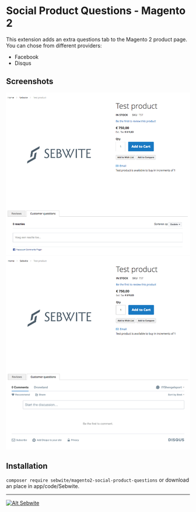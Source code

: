# Social Product Questions - Magento 2

This extension adds an extra questions tab to the Magento 2 product page. You can chose from different providers:
* Facebook
* Disqus

## Screenshots
![Alt Sebwite](https://github.com/Sebwite/Magento2-Social-Product-Questions/blob/master/screenshot.png "Sebwite.nl")
![Alt Sebwite](https://github.com/Sebwite/Magento2-Social-Product-Questions/blob/master/screenshot1.png "Sebwite.nl")


## Installation
```composer require sebwite/magento2-social-product-questions``` or download an place in app/code/Sebwite.

---
[![Alt Sebwite](https://www.sebwite.nl/wp-content/themes/sebwite/assets/images/logo-sebwite.png "Sebwite.nl")](https://sebwite.nl)
